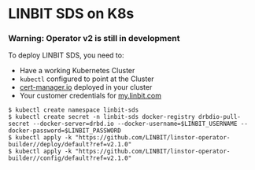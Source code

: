 # LINBIT SDS on K8s

### Warning: Operator v2 is still in development

To deploy LINBIT SDS, you need to: 
* Have a working Kubernetes Cluster
* `kubectl` configured to point at the Cluster
* [cert-manager.io](https://cert-manager.io) deployed in your cluster
* Your customer credentials for [my.linbit.com](https://my.linbit.com)

```
$ kubectl create namespace linbit-sds
$ kubectl create secret -n linbit-sds docker-registry drbdio-pull-secret --docker-server=drbd.io --docker-username=$LINBIT_USERNAME --docker-password=$LINBIT_PASSWORD
$ kubectl apply -k "https://github.com/LINBIT/linstor-operator-builder//deploy/default?ref=v2.1.0"
$ kubectl apply -k "https://github.com/LINBIT/linstor-operator-builder//config/default?ref=v2.1.0"
```
